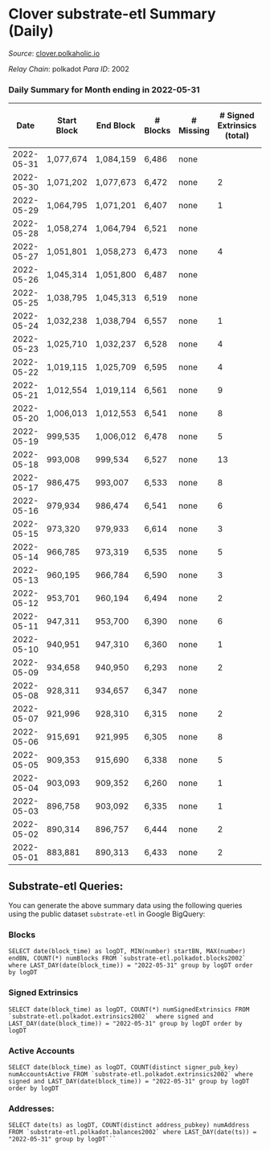 # Clover substrate-etl Summary (Daily)

_Source_: [clover.polkaholic.io](https://clover.polkaholic.io)

*Relay Chain*: polkadot
*Para ID*: 2002



### Daily Summary for Month ending in 2022-05-31


| Date | Start Block | End Block | # Blocks | # Missing | # Signed Extrinsics (total) | # Active Accounts | # Addresses with Balances | # Events | # Transfers | # XCM Transfers In | # XCM Transfers Out |
| ---- | ----------- | --------- | -------- | --------- | --------------------------- | ----------------- | ------------------------- | -------- | ----------- | ------------------ | ------------------- |
| 2022-05-31 | 1,077,674 | 1,084,159 | 6,486 | none  |  | 9 | 1,071 | 14,899 | 2 ($1.22) |   |   |
| 2022-05-30 | 1,071,202 | 1,077,673 | 6,472 | none  | 2 | 1 | 1,065 | 14,364 | 1 ($0.10) |   |   |
| 2022-05-29 | 1,064,795 | 1,071,201 | 6,407 | none  | 1 | 1 | 1,064 | 14,465 | 99 ($1,163.37) |   |   |
| 2022-05-28 | 1,058,274 | 1,064,794 | 6,521 | none  |  | 12 | 966 | 14,489 | 34 ($1,212.92) |   |   |
| 2022-05-27 | 1,051,801 | 1,058,273 | 6,473 | none  | 4 | 3 | 935 | 14,951 | 71 ($13,559.55) |   |   |
| 2022-05-26 | 1,045,314 | 1,051,800 | 6,487 | none  |  | 15 | 876 | 14,099 | 74 ($2,882.92) |   |   |
| 2022-05-25 | 1,038,795 | 1,045,313 | 6,519 | none  |  | 26 | 818 | 14,064 | 60 ($1,212.07) |   |   |
| 2022-05-24 | 1,032,238 | 1,038,794 | 6,557 | none  | 1 | 1 | 793 | 14,103 | 31 ($17,935.30) |   |   |
| 2022-05-23 | 1,025,710 | 1,032,237 | 6,528 | none  | 4 | 3 | 784 | 13,847 | 24 ($4,157.65) |   |   |
| 2022-05-22 | 1,019,115 | 1,025,709 | 6,595 | none  | 4 | 3 | 778 | 14,444 | 60 ($17,235.19) |   |   |
| 2022-05-21 | 1,012,554 | 1,019,114 | 6,561 | none  | 9 | 5 | 757 | 14,862 | 115 ($32,035.66) |   |   |
| 2022-05-20 | 1,006,013 | 1,012,553 | 6,541 | none  | 8 | 5 | 726 | 14,283 | 74 ($21,921.77) |   |   |
| 2022-05-19 | 999,535 | 1,006,012 | 6,478 | none  | 5 | 4 | 721 | 14,140 | 76 ($11,229.86) |   |   |
| 2022-05-18 | 993,008 | 999,534 | 6,527 | none  | 13 | 6 | 717 | 13,975 | 61 ($127,198.09) |   |   |
| 2022-05-17 | 986,475 | 993,007 | 6,533 | none  | 8 | 5 | 710 | 14,015 | 35 ($40,396.75) |   |   |
| 2022-05-16 | 979,934 | 986,474 | 6,541 | none  | 6 | 3 | 699 | 14,256 | 85 ($80,771.28) |   |   |
| 2022-05-15 | 973,320 | 979,933 | 6,614 | none  | 3 | 2 | 649 | 13,894 | 91 ($17,865.65) |   |   |
| 2022-05-14 | 966,785 | 973,319 | 6,535 | none  | 5 | 3 | 571 | 13,221 | 11 ($73,307.29) |   |   |
| 2022-05-13 | 960,195 | 966,784 | 6,590 | none  | 3 | 2 | 559 | 13,811 | 88 ($2.42) |   |   |
| 2022-05-12 | 953,701 | 960,194 | 6,494 | none  | 2 | 2 | 487 | 13,258 | 42 ($4,655.17) |   |   |
| 2022-05-11 | 947,311 | 953,700 | 6,390 | none  | 6 | 3 | 446 | 13,034 | 18 ($22.40) |   |   |
| 2022-05-10 | 940,951 | 947,310 | 6,360 | none  | 1 | 1 | 423 | 12,806 | 11 ($280.68) |   |   |
| 2022-05-09 | 934,658 | 940,950 | 6,293 | none  | 2 | 2 | 414 | 12,794 | 13 ($29,355.67) |   |   |
| 2022-05-08 | 928,311 | 934,657 | 6,347 | none  |  | 3 | 405 | 12,731 | 2 ($7.36) |   |   |
| 2022-05-07 | 921,996 | 928,310 | 6,315 | none  | 2 | 2 | 401 | 12,640 |   |   |   |
| 2022-05-06 | 915,691 | 921,995 | 6,305 | none  | 8 | 5 | 401 | 12,792 | 21 ($108.29) |   |   |
| 2022-05-05 | 909,353 | 915,690 | 6,338 | none  | 5 | 4 | 389 | 12,725 | 3 ($4.40) |   |   |
| 2022-05-04 | 903,093 | 909,352 | 6,260 | none  | 1 | 1 | 382 | 12,535 | 1 ($73.31) |   |   |
| 2022-05-03 | 896,758 | 903,092 | 6,335 | none  | 1 | 1 | 381 | 12,680 | 1 ($0.73) |   |   |
| 2022-05-02 | 890,314 | 896,757 | 6,444 | none  | 2 | 1 | 380 | 12,953 |   |   |   |
| 2022-05-01 | 883,881 | 890,313 | 6,433 | none  | 2 | 1 | 380 | 12,900 |   |   |   |

## Substrate-etl Queries:
You can generate the above summary data using the following queries using the public dataset `substrate-etl` in Google BigQuery:


### Blocks
```
SELECT date(block_time) as logDT, MIN(number) startBN, MAX(number) endBN, COUNT(*) numBlocks FROM `substrate-etl.polkadot.blocks2002`  where LAST_DAY(date(block_time)) = "2022-05-31" group by logDT order by logDT
```


### Signed Extrinsics
```
SELECT date(block_time) as logDT, COUNT(*) numSignedExtrinsics FROM `substrate-etl.polkadot.extrinsics2002`  where signed and LAST_DAY(date(block_time)) = "2022-05-31" group by logDT order by logDT
```


### Active Accounts
```
SELECT date(block_time) as logDT, COUNT(distinct signer_pub_key) numAccountsActive FROM `substrate-etl.polkadot.extrinsics2002` where signed and LAST_DAY(date(block_time)) = "2022-05-31" group by logDT order by logDT
```


### Addresses:
```
SELECT date(ts) as logDT, COUNT(distinct address_pubkey) numAddress FROM `substrate-etl.polkadot.balances2002` where LAST_DAY(date(ts)) = "2022-05-31" group by logDT```


